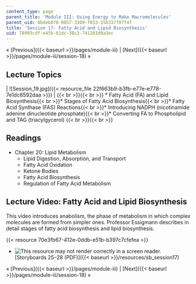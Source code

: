 ```yaml
---
content_type: page
parent_title: 'Module III: Using Energy to Make Macromolecules'
parent_uid: 0bdeb870-0057-3309-f833-15b337f07f4f
title: 'Session 17: Fatty Acid and Lipid Biosynthesis'
uid: 78993cdf-e45b-61dc-38c2-741201d0a3ec
---
```


« [Previous]({{< baseurl >}}/pages/module-iii) | [Next]({{< baseurl >}}/pages/module-iii/session-18) »

Lecture Topics
--------------

| ![Session_19.jpg]({{< resource_file 22f663b9-b3fb-e77e-e778-7e1dc6592daa >}}) |  {{< br >}}{{< br >}} *   Fatty Acid (FA) and Lipid Biosynthesis{{< br >}}*   Stages of Fatty Acid Biosynthesis{{< br >}}*   Fatty Acid Synthase (FAS) Reactions{{< br >}}*   Introducing NADPH (nicotinamide adenine dinucleotide phosphate){{< br >}}*   Converting FA to Phospholipid and TAG (triacylgycerol) {{< br >}}{{< br >}}  

Readings
--------

*   Chapter 20: Lipid Metabolism
    *   Lipid Digestion, Absorption, and Transport
    *   Fatty Acid Oxidation
    *   Ketone Bodies
    *   Fatty Acid Biosynthesis
    *   Regulation of Fatty Acid Metabolism

Lecture Video: Fatty Acid and Lipid Biosynthesis
------------------------------------------------

This video introduces anabolism, the phase of metabolism in which complex molecules are formed from simpler ones. Professor Essigmann describes in detail stages of fatty acid biosynthesis and lipid biosynthesis.

{{< resource 70e3fb67-412e-0ddb-e51b-b397c7cfefea >}}

*   ![This resource may not render correctly in a screen reader.](/images/inacessible.gif)[Storyboards 25–28 (PDF)]({{< baseurl >}}/resources/sb_session17)

« [Previous]({{< baseurl >}}/pages/module-iii) | [Next]({{< baseurl >}}/pages/module-iii/session-18) »